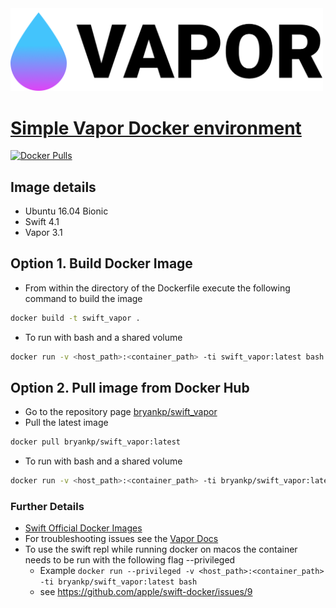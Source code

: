 <img src="https://raw.githubusercontent.com/KnowledgePending/Vapor-Docker/master/images/logo.png" width="500">  

# [Simple Vapor Docker environment](https://github.com/KnowledgePending/Vapor-Docker)
[![Docker Pulls](https://img.shields.io/docker/pulls/bryankp/swift_vapor.svg)](https://hub.docker.com/r/bryankp/swift_vapor)
## Image details
* Ubuntu 16.04 Bionic
* Swift 4.1
* Vapor 3.1

## Option 1. Build Docker Image
* From within the directory of the Dockerfile execute the following command to build the image
```BASH
docker build -t swift_vapor .
```
* To run with bash and a shared volume
```BASH
docker run -v <host_path>:<container_path> -ti swift_vapor:latest bash
```
## Option 2. Pull image from Docker Hub
* Go to the repository page [bryankp/swift_vapor](https://hub.docker.com/r/bryankp/swift_vapor)
* Pull the latest image
```BASH
docker pull bryankp/swift_vapor:latest
```

* To run with bash and a shared volume
```BASH
docker run -v <host_path>:<container_path> -ti bryankp/swift_vapor:latest bash
```
### Further Details
* [Swift Official Docker Images](https://hub.docker.com/_/swift)
* For troubleshooting issues see the [Vapor Docs](https://docs.vapor.codes/)
* To use the swift repl while running docker on macos the container needs to be run with the following flag --privileged
    * Example ```docker run --privileged -v <host_path>:<container_path> -ti bryankp/swift_vapor:latest bash```
    * see https://github.com/apple/swift-docker/issues/9
